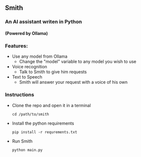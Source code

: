 ## Smith
### An AI assistant writen in Python
#### (Powered by Ollama)

### Features:
 - Use any model from Ollama
   - Change the "model" variable  to any model you wish to use
 - Voice recognition
   - Talk to Smith to give him requests
 - Text to Speech
   - Smith will answer your request with a voice of his own

### Instructions
 - Clone the repo and open it in a terminal

       cd /path/to/smith

 - Install the python requirements

       pip install -r requrements.txt

 - Run Smith

       python main.py
